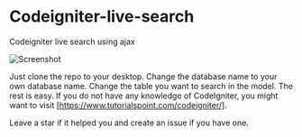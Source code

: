 # Codeigniter-live-search
Codeigniter live search using ajax

![Screenshot](image.png)


Just clone the repo to your desktop. Change the database name to your own database name. Change the table you want to search in the model. The rest is easy.
If you do not have any knowledge of CodeIgniter, you might want to visit [https://www.tutorialspoint.com/codeigniter/].

Leave a star if it helped you and create an issue if you have one.

